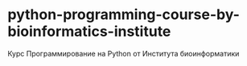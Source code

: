 # python-programming-course-by-bioinformatics-institute
Курс Программирование на Python от Института биоинформатики
